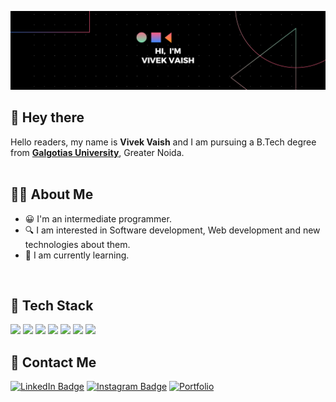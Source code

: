 ![Profile banner](https://github.com/Vivekv634/VivekVaish/blob/main/profile%20banner.png)

## 👋 Hey there
Hello readers, my name is **Vivek Vaish** and I am pursuing a B.Tech degree from [**Galgotias University**](https://www.galgotiasuniversity.edu.in/), Greater Noida.
<br>
<br>

## 🧑‍💻 About Me
* 😀 I'm an intermediate programmer.
* 🔍 I am interested in Software development, Web development and new technologies about them.
* 🌱 I am currently learning.
<br>

## 💼 Tech Stack
![](https://img.shields.io/badge/Code-MySQL-informational?style=flat&logo=MySQL&logoColor=white&color=blue)
![](https://img.shields.io/badge/Code-Python-informational?style=flat&logo=Python&logoColor=white&color=blue)
![](https://img.shields.io/badge/Code-C++-informational?style=flat&logo=C++&logoColor=white&color=blue)
![](https://img.shields.io/badge/Code-C-informational?style=flat&logo=C&logoColor=white&color=blue)
![](https://img.shields.io/badge/Code-Java-informational?style=flat&logo=Java&logoColor=white&color=blue)
![](https://img.shields.io/badge/Code-Html-informational?style=flat&logo=Html&logoColor=white&color=blue)
![](https://img.shields.io/badge/Code-CSS-informational?style=flat&logo=CSS&logoColor=white&color=blue)

## 🙌 Contact Me
[![LinkedIn Badge](https://img.shields.io/badge/LinkedIn-Profile-informational?style=flat&logo=linkedin&logoColor=white&color=blue)](https://www.linkedin.com/in/vivek-vaish-bb5803257/)
[![Instagram Badge](https://img.shields.io/badge/Instagram-Profile-informational?style=flat&logo=instagram&logoColor=white&color=blue)](https://www.instagram.com/v.codr/)
[![Portfolio](https://img.shields.io/badge/Website-Portfolio-blue)](https://vivekv634.github.io/Portfolio/)
